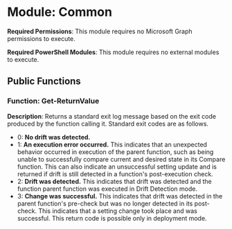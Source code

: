 # Module: Common

**Required Permissions**: This module requires no Microsoft Graph permissions to execute.

**Required PowerShell Modules**: This module requires no external modules to execute.

## Public Functions

### Function: Get-ReturnValue

**Description**: Returns a standard exit log message based on the exit code produced by the function calling it. Standard exit codes are as follows.
- 0: **No drift was detected.**
- 1: **An execution error occurred.** This indicates that an unexpected behavior occurred in execution of the parent function, such as being unable to successfully compare current and desired state in its Compare function. This can also indicate an unsuccessful setting update and is returned if drift is still detected in a function's post-execution check.
- 2: **Drift was detected.** This indicates that drift was detected and the function parent function was executed in Drift Detection mode.
- 3: **Change was successful.** This indicates that drift was detected in the parent function's pre-check but was no longer detected in its post-check. This indicates that a setting change took place and was successful. This return code is possible only in deployment mode.